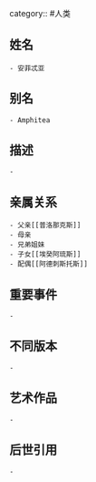 category:: #人类
## 姓名
	- 安菲忒亚
## 别名
	- Amphitea
## 描述
	-
## 亲属关系
	- 父亲[[普洛那克斯]]
	- 母亲
	- 兄弟姐妹
	- 子女[[埃癸阿琉斯]]
	- 配偶[[阿德刺斯托斯]]
## 重要事件
	-
## 不同版本
	-
## 艺术作品
	-
## 后世引用
	-
